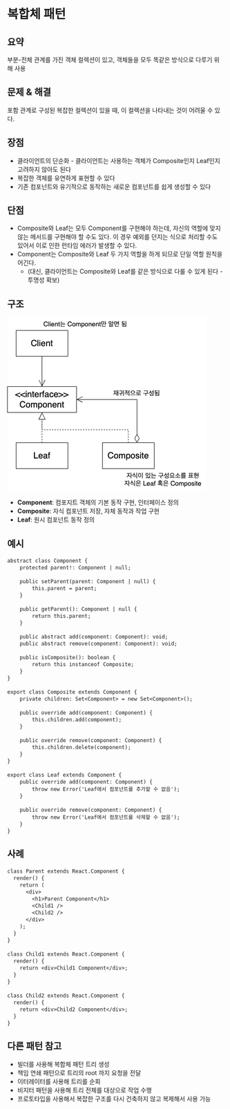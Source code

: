 # 복합체 패턴

## 요약

부분-전체 관계를 가진 객체 컬렉션이 있고, 객체들을 모두 똑같은 방식으로 다루기 위해 사용

## 문제 & 해결

포함 관계로 구성된 복잡한 컬렉션이 있을 때, 이 컬렉션을 나타내는 것이 어려울 수 있다. 

## 장점

- 클라이언트의 단순화 - 클라이언트는 사용하는 객체가 Composite인지 Leaf인지 고려하지 않아도 된다
- 복잡한 객체를 유연하게 표현할 수 있다
- 기존 컴포넌트와 유기적으로 동작하는 새로운 컴포넌트를 쉽게 생성할 수 있다

## 단점

- Composite와 Leaf는 모두 Component를 구현해야 하는데, 자신의 역할에 맞지 않는 메서드를 구현해야 할 수도 있다. 이 경우 예외를 던지는 식으로 처리할 수도 있어서 이로 인한 런타임 에러가 발생할 수 있다.
- Component는 Composite와 Leaf 두 가지 역할을 하게 되므로 단일 역할 원칙을 어긴다.
    - (대신, 클라이언트는 Composite와 Leaf를 같은 방식으로 다룰 수 있게 된다 - 투명성 확보)

## 구조

![](./diagram.png)

- **Component**: 컴포지트 객체의 기본 동작 구현, 인터페이스 정의
- **Composite**: 자식 컴포넌트 저장, 자체 동작과 작업 구현
- **Leaf**: 원시 컴포넌트 동작 정의

## 예시

```tsx
abstract class Component {
    protected parent!: Component | null;

    public setParent(parent: Component | null) {
        this.parent = parent;
    }

    public getParent(): Component | null {
        return this.parent;
    }

    public abstract add(component: Component): void;
    public abstract remove(component: Component): void;

    public isComposite(): boolean {
        return this instanceof Composite;
    }
}

export class Composite extends Component {
    private children: Set<Component> = new Set<Component>();

    public override add(component: Component) {
        this.children.add(component);
    }

    public override remove(component: Component) {
        this.children.delete(component);
    }
}

export class Leaf extends Component {
    public override add(component: Component) {
        throw new Error('Leaf에서 컴포넌트를 추가할 수 없음');
    }

    public override remove(component: Component) {
        throw new Error('Leaf에서 컴포넌트를 삭제할 수 없음');
    }
}
```

## 사례

```tsx
class Parent extends React.Component {
  render() {
    return (
      <div>
        <h1>Parent Component</h1>
        <Child1 />
        <Child2 />
      </div>
    );
  }
}

class Child1 extends React.Component {
  render() {
    return <div>Child1 Component</div>;
  }
}

class Child2 extends React.Component {
  render() {
    return <div>Child2 Component</div>;
  }
}
```

## 다른 패턴 참고

- 빌더를 사용해 복합체 패턴 트리 생성
- 책임 연쇄 패턴으로 트리의 root 까지 요청을 전달
- 이터레이터를 사용해 트리를 순회
- 비지터 패턴을 사용해 트리 전체를 대상으로 작업 수행
- 프로토타입을 사용해서 복잡한 구조를 다시 건축하지 않고 복제해서 사용 가능
